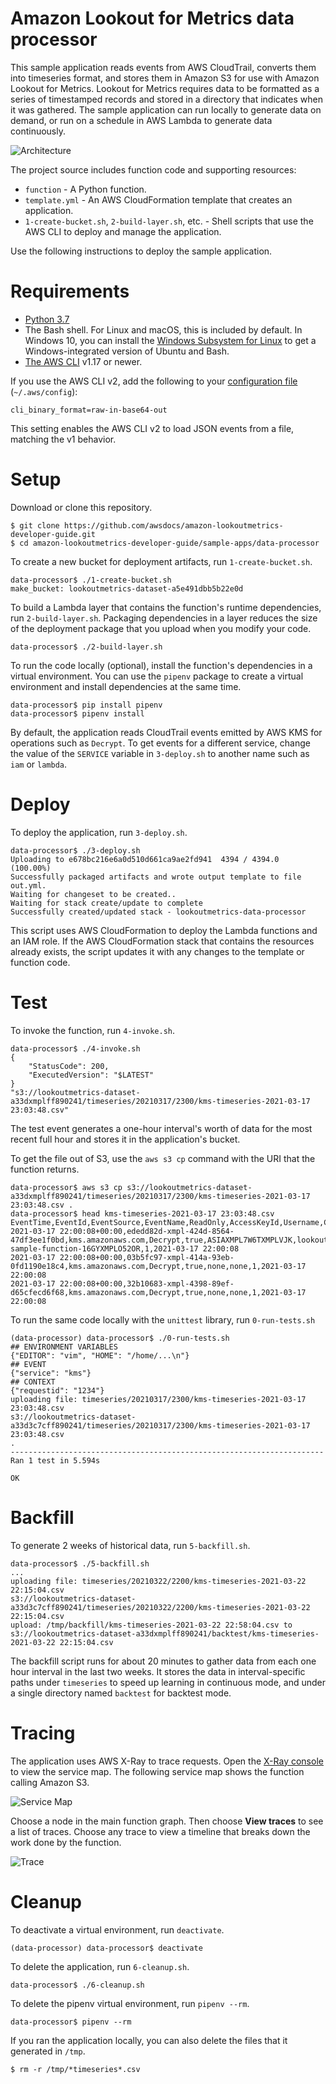 # Amazon Lookout for Metrics data processor

This sample application reads events from AWS CloudTrail, converts them into timeseries format, and stores them in Amazon S3 for use with Amazon Lookout for Metrics. Lookout for Metrics requires data to be formatted as a series of timestamped records and stored in a directory that indicates when it was gathered. The sample application can run locally to generate data on demand, or run on a schedule in AWS Lambda to generate data continuously.

![Architecture](images/sample-data-processor.png)

The project source includes function code and supporting resources:

- `function` - A Python function.
- `template.yml` - An AWS CloudFormation template that creates an application.
- `1-create-bucket.sh`, `2-build-layer.sh`, etc. - Shell scripts that use the AWS CLI to deploy and manage the application.

Use the following instructions to deploy the sample application.

# Requirements
- [Python 3.7](https://www.python.org/downloads/)
- The Bash shell. For Linux and macOS, this is included by default. In Windows 10, you can install the [Windows Subsystem for Linux](https://docs.microsoft.com/en-us/windows/wsl/install-win10) to get a Windows-integrated version of Ubuntu and Bash.
- [The AWS CLI](https://docs.aws.amazon.com/cli/latest/userguide/cli-chap-install.html) v1.17 or newer.

If you use the AWS CLI v2, add the following to your [configuration file](https://docs.aws.amazon.com/cli/latest/userguide/cli-configure-files.html) (`~/.aws/config`):

```
cli_binary_format=raw-in-base64-out
```

This setting enables the AWS CLI v2 to load JSON events from a file, matching the v1 behavior.

# Setup
Download or clone this repository.

    $ git clone https://github.com/awsdocs/amazon-lookoutmetrics-developer-guide.git
    $ cd amazon-lookoutmetrics-developer-guide/sample-apps/data-processor

To create a new bucket for deployment artifacts, run `1-create-bucket.sh`.

    data-processor$ ./1-create-bucket.sh
    make_bucket: lookoutmetrics-dataset-a5e491dbb5b22e0d

To build a Lambda layer that contains the function's runtime dependencies, run `2-build-layer.sh`. Packaging dependencies in a layer reduces the size of the deployment package that you upload when you modify your code.

    data-processor$ ./2-build-layer.sh

To run the code locally (optional), install the function's dependencies in a virtual environment. You can use the `pipenv` package to create a virtual environment and install dependencies at the same time.

    data-processor$ pip install pipenv
    data-processor$ pipenv install

By default, the application reads CloudTrail events emitted by AWS KMS for operations such as `Decrypt`. To get events for a different service, change the value of the `SERVICE` variable in `3-deploy.sh` to another name such as `iam` or `lambda`.

# Deploy
To deploy the application, run `3-deploy.sh`.

    data-processor$ ./3-deploy.sh
    Uploading to e678bc216e6a0d510d661ca9ae2fd941  4394 / 4394.0  (100.00%)
    Successfully packaged artifacts and wrote output template to file out.yml.
    Waiting for changeset to be created..
    Waiting for stack create/update to complete
    Successfully created/updated stack - lookoutmetrics-data-processor

This script uses AWS CloudFormation to deploy the Lambda functions and an IAM role. If the AWS CloudFormation stack that contains the resources already exists, the script updates it with any changes to the template or function code.

# Test
To invoke the function, run `4-invoke.sh`.

    data-processor$ ./4-invoke.sh
    {
        "StatusCode": 200,
        "ExecutedVersion": "$LATEST"
    }
    "s3://lookoutmetrics-dataset-a33dxmplff890241/timeseries/20210317/2300/kms-timeseries-2021-03-17 23:03:48.csv"

The test event generates a one-hour interval's worth of data for the most recent full hour and stores it in the application's bucket.

To get the file out of S3, use the `aws s3 cp` command with the URI that the function returns.

    data-processor$ aws s3 cp s3://lookoutmetrics-dataset-a33dxmplff890241/timeseries/20210317/2300/kms-timeseries-2021-03-17 23:03:48.csv .
    data-processor$ head kms-timeseries-2021-03-17 23:03:48.csv
    EventTime,EventId,EventSource,EventName,ReadOnly,AccessKeyId,Username,Calls,Date
    2021-03-17 22:00:08+00:00,ededd82d-xmpl-424d-8564-47df3ee1f0bd,kms.amazonaws.com,Decrypt,true,ASIAXMPL7W6TXMPLVJK,lookoutmetrics-sample-function-16GYXMPLO52OR,1,2021-03-17 22:00:08
    2021-03-17 22:00:08+00:00,03b5fc97-xmpl-414a-93eb-0fd1190e18c4,kms.amazonaws.com,Decrypt,true,none,none,1,2021-03-17 22:00:08
    2021-03-17 22:00:08+00:00,32b10683-xmpl-4398-89ef-d65cfecd6f68,kms.amazonaws.com,Decrypt,true,none,none,1,2021-03-17 22:00:08

To run the same code locally with the `unittest` library, run `0-run-tests.sh`

    (data-processor) data-processor$ ./0-run-tests.sh
    ## ENVIRONMENT VARIABLES
    {"EDITOR": "vim", "HOME": "/home/...\n"}
    ## EVENT
    {"service": "kms"}
    ## CONTEXT
    {"requestid": "1234"}
    uploading file: timeseries/20210317/2300/kms-timeseries-2021-03-17 23:03:48.csv
    s3://lookoutmetrics-dataset-a33d3c7cff890241/timeseries/20210317/2300/kms-timeseries-2021-03-17 23:03:48.csv
    .
    ----------------------------------------------------------------------
    Ran 1 test in 5.594s

    OK

# Backfill

To generate 2 weeks of historical data, run `5-backfill.sh`.

    data-processor$ ./5-backfill.sh
    ...
    uploading file: timeseries/20210322/2200/kms-timeseries-2021-03-22 22:15:04.csv
    s3://lookoutmetrics-dataset-a33d3c7cff890241/timeseries/20210322/2200/kms-timeseries-2021-03-22 22:15:04.csv
    upload: /tmp/backfill/kms-timeseries-2021-03-22 22:58:04.csv to s3://lookoutmetrics-dataset-a33dxmplff890241/backtest/kms-timeseries-2021-03-22 22:15:04.csv

The backfill script runs for about 20 minutes to gather data from each one hour interval in the last two weeks. It stores the data in interval-specific paths under `timeseries` to speed up learning in continuous mode, and under a single directory named `backtest` for backtest mode.

# Tracing

The application uses AWS X-Ray to trace requests. Open the [X-Ray console](https://console.aws.amazon.com/xray/home#/service-map) to view the service map. The following service map shows the function calling Amazon S3.

![Service Map](images/data-processor-servicemap.png)

Choose a node in the main function graph. Then choose **View traces** to see a list of traces. Choose any trace to view a timeline that breaks down the work done by the function.

![Trace](images/data-processor-trace.png)

# Cleanup

To deactivate a virtual environment, run `deactivate`.

    (data-processor) data-processor$ deactivate

To delete the application, run `6-cleanup.sh`.

    data-processor$ ./6-cleanup.sh

To delete the pipenv virtual environment, run `pipenv --rm`.

    data-processor$ pipenv --rm

If you ran the application locally, you can also delete the files that it generated in `/tmp`.

    $ rm -r /tmp/*timeseries*.csv
